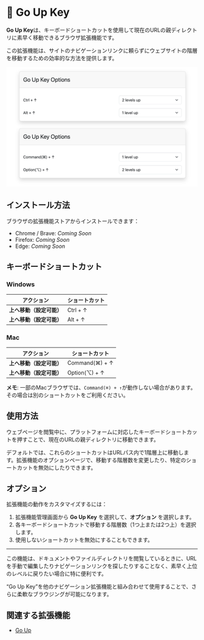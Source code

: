 # 🚀 Go Up Key

**Go Up Key**は、キーボードショートカットを使用して現在のURLの親ディレクトリに素早く移動できるブラウザ拡張機能です。

この拡張機能は、サイトのナビゲーションリンクに頼らずにウェブサイトの階層を移動するための効率的な方法を提供します。

![Screenshot](./screenshots/1280x800.png)

## インストール方法

ブラウザの拡張機能ストアからインストールできます：

- Chrome / Brave: *Coming Soon*
- Firefox: *Coming Soon*
- Edge: *Coming Soon*

## キーボードショートカット

### Windows

| アクション               | ショートカット        |
|--------------------------|-----------------------|
| **上へ移動（設定可能）** | Ctrl + ↑              |
| **上へ移動（設定可能）** | Alt + ↑               |

### Mac

| アクション               | ショートカット            |
|--------------------------|---------------------------|
| **上へ移動（設定可能）** | Command(⌘) + ↑          |
| **上へ移動（設定可能）** | Option(⌥) + ↑           |

**メモ**: 一部のMacブラウザでは、`Command(⌘) + ↑`が動作しない場合があります。その場合は別のショートカットをご利用ください。

## 使用方法

ウェブページを閲覧中に、プラットフォームに対応したキーボードショートカットを押すことで、現在のURLの親ディレクトリに移動できます。

デフォルトでは、これらのショートカットはURLパス内で1階層上に移動します。拡張機能のオプションページで、移動する階層数を変更したり、特定のショートカットを無効にしたりできます。

## オプション

拡張機能の動作をカスタマイズするには：

1. 拡張機能管理画面から **Go Up Key** を選択して、**オプション** を選択します。
2. 各キーボードショートカットで移動する階層数（1つ上または2つ上）を選択します。
3. 使用しないショートカットを無効にすることもできます。

---

この機能は、ドキュメントやファイルディレクトリを閲覧しているときに、URLを手動で編集したりナビゲーションリンクを探したりすることなく、素早く上位のレベルに戻りたい場合に特に便利です。

“Go Up Key”を他のナビゲーション拡張機能と組み合わせて使用することで、さらに柔軟なブラウジングが可能になります。

## 関連する拡張機能

- [Go Up](https://github.com/tomarint/go-up)
